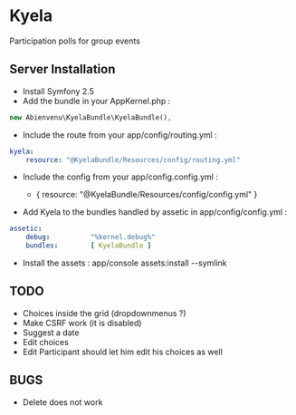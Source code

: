 Kyela
=====

Participation polls for group events

Server Installation
-------------------

* Install Symfony 2.5
* Add the bundle in your AppKernel.php :
```php
new Abienvenu\KyelaBundle\KyelaBundle(),
```
* Include the route from your app/config/routing.yml :
```YAML
kyela:
    resource: "@KyelaBundle/Resources/config/routing.yml"
```
* Include the config from your app/config.config.yml :
	- { resource: "@KyelaBundle/Resources/config/config.yml" }

* Add Kyela to the bundles handled by assetic in app/config/config.yml :
```YAML
assetic:
    debug:          "%kernel.debug%"
    bundles:        [ KyelaBundle ]
```

* Install the assets :
    app/console assets:install --symlink

TODO
----

* Choices inside the grid (dropdownmenus ?)
* Make CSRF work (it is disabled)
* Suggest a date
* Edit choices
* Edit Participant should let him edit his choices as well

BUGS
----

* Delete does not work

